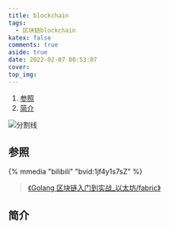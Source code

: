 ```yaml
---
title: blockchain
tags:
  - 区块链blockchain
katex: false
comments: true
aside: true
date: 2022-02-07 00:53:07
cover:
top_img:
---
```


<!--
 * @?: *********************************************************************
 * @Author: Weidows
 * @LastEditors: Weidows
 * @LastEditTime: 2022-02-11 01:31:27
 * @FilePath: \Blog-private\source\_posts\others\golang\blockchain.md
 * @Description:
 * @!: *********************************************************************
-->

1. [参照](#参照)
2. [简介](#简介)

![分割线](https://cdn.jsdelivr.net/gh/Weidows/Images/img/divider.png)

## 参照

{% mmedia "bilibili" "bvid:1jf4y1s7sZ" %}

> [《Golang 区块链入门到实战\_以太坊/fabric》](https://www.zlkt.net/book/detail/9/257)

## 简介
